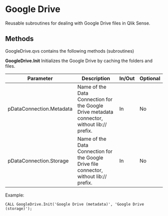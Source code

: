 # Google Drive
Reusable subroutines for dealing with Google Drive files in Qlik Sense.

## Methods
GoogleDrive.qvs contains the following methods (subroutines)



**GoogleDrive.Init**
Initializes the Google Drive by caching the folders and files.


|Parameter|Description|In/Out|Optional|
|--|--|--|--|
|pDataConnection.Metadata|Name of the Data Connection for the Google Drive metadata connector, without lib:// prefix.|In|No|
|pDataConnection.Storage|Name of the Data Connection for the Google Drive file connector, without lib:// prefix.|In|No|


Example:

    CALL GoogleDrive.Init('Google Drive (metadata)', 'Google Drive (storage)');

